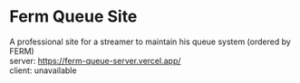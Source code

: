 # Ferm Queue Site
A professional site for a streamer to maintain his queue system (ordered by FERM) <br />
server: https://ferm-queue-server.vercel.app/ <br />
client: unavailable
